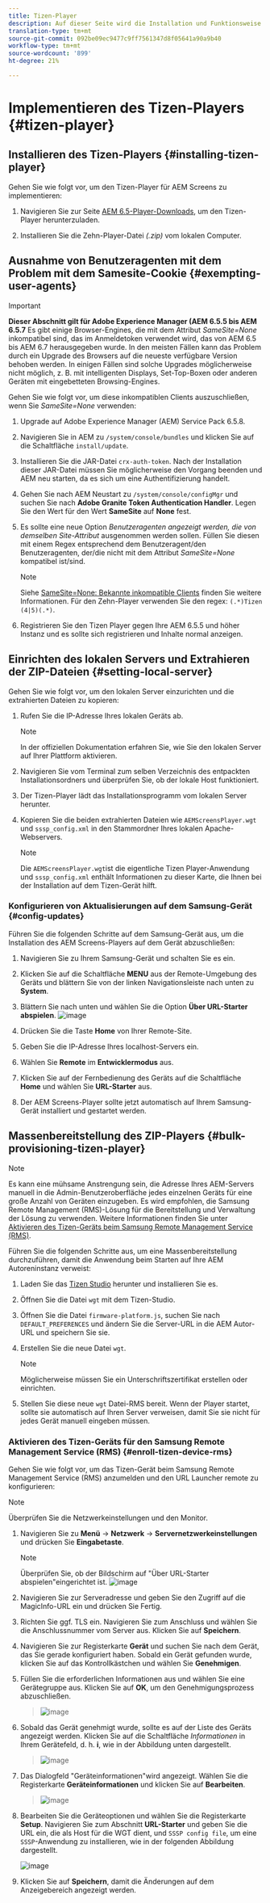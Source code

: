 ```yaml
---
title: Tizen-Player
description: Auf dieser Seite wird die Installation und Funktionsweise des Tizen-Players beschrieben.
translation-type: tm+mt
source-git-commit: 092be09ec9477c9ff7561347d8f05641a90a9b40
workflow-type: tm+mt
source-wordcount: '899'
ht-degree: 21%

---
```



# Implementieren des Tizen-Players {#tizen-player}

## Installieren des Tizen-Players {#installing-tizen-player}

Gehen Sie wie folgt vor, um den Tizen-Player für AEM Screens zu implementieren:

1. Navigieren Sie zur Seite [AEM 6.5-Player-Downloads](https://download.macromedia.com/screens/), um den Tizen-Player herunterzuladen.

1. Installieren Sie die Zehn-Player-Datei *(.zip)* vom lokalen Computer.

## Ausnahme von Benutzeragenten mit dem Problem mit dem Samesite-Cookie {#exempting-user-agents}

>[!IMPORTANT]
>**Dieser Abschnitt gilt für Adobe Experience Manager (AEM 6.5.5 bis AEM 6.5.7**
>Es gibt einige Browser-Engines, die mit dem Attribut *SameSite=None* inkompatibel sind, das im Anmeldetoken verwendet wird, das von AEM 6.5 bis AEM 6.7 herausgegeben wurde. In den meisten Fällen kann das Problem durch ein Upgrade des Browsers auf die neueste verfügbare Version behoben werden. In einigen Fällen sind solche Upgrades möglicherweise nicht möglich, z. B. mit intelligenten Displays, Set-Top-Boxen oder anderen Geräten mit eingebetteten Browsing-Engines.

Gehen Sie wie folgt vor, um diese inkompatiblen Clients auszuschließen, wenn Sie *SameSite=None* verwenden:

1. Upgrade auf Adobe Experience Manager (AEM) Service Pack 6.5.8.

1. Navigieren Sie in AEM zu `/system/console/bundles` und klicken Sie auf die Schaltfläche `install/update`.

1. Installieren Sie die JAR-Datei `crx-auth-token`. Nach der Installation dieser JAR-Datei müssen Sie möglicherweise den Vorgang beenden und AEM neu starten, da es sich um eine Authentifizierung handelt.

1. Gehen Sie nach AEM Neustart zu `/system/console/configMgr` und suchen Sie nach **Adobe Granite Token Authentication Handler**. Legen Sie den Wert für den Wert **SameSite** auf **None** fest.

1. Es sollte eine neue Option *Benutzeragenten angezeigt werden, die von demselben Site-Attribut* ausgenommen werden sollen. Füllen Sie diesen mit einem Regex entsprechend dem Benutzeragent/den Benutzeragenten, der/die nicht mit dem Attribut *SameSite=None* kompatibel ist/sind.
   >[!NOTE]
   >Siehe [SameSite=None: Bekannte inkompatible Clients](https://www.chromium.org/updates/same-site/incompatible-clients) finden Sie weitere Informationen. Für den Zehn-Player verwenden Sie den regex: `(.*)Tizen (4|5)(.*)`.

1. Registrieren Sie den Tizen Player gegen Ihre AEM 6.5.5 und höher Instanz und es sollte sich registrieren und Inhalte normal anzeigen.


## Einrichten des lokalen Servers und Extrahieren der ZIP-Dateien {#setting-local-server}

Gehen Sie wie folgt vor, um den lokalen Server einzurichten und die extrahierten Dateien zu kopieren:

1. Rufen Sie die IP-Adresse Ihres lokalen Geräts ab.
   >[!NOTE]
   >In der offiziellen Dokumentation erfahren Sie, wie Sie den lokalen Server auf Ihrer Plattform aktivieren.

1. Navigieren Sie vom Terminal zum selben Verzeichnis des entpackten Installationsordners und überprüfen Sie, ob der lokale Host funktioniert.

1. Der Tizen-Player lädt das Installationsprogramm vom lokalen Server herunter.

1. Kopieren Sie die beiden extrahierten Dateien wie `AEMScreensPlayer.wgt` und `sssp_config.xml` in den Stammordner Ihres lokalen Apache-Webservers.

   >[!NOTE]
   >Die `AEMScreensPlayer.wgt`ist die eigentliche Tizen Player-Anwendung und `sssp_config.xml` enthält Informationen zu dieser Karte, die Ihnen bei der Installation auf dem Tizen-Gerät hilft.

### Konfigurieren von Aktualisierungen auf dem Samsung-Gerät {#config-updates}

Führen Sie die folgenden Schritte auf dem Samsung-Gerät aus, um die Installation des AEM Screens-Players auf dem Gerät abzuschließen:

1. Navigieren Sie zu Ihrem Samsung-Gerät und schalten Sie es ein.

1. Klicken Sie auf die Schaltfläche **MENU** aus der Remote-Umgebung des Geräts und blättern Sie von der linken Navigationsleiste nach unten zu **System**.

1. Blättern Sie nach unten und wählen Sie die Option **Über URL-Starter abspielen**.
   ![image](/help/user-guide/assets/tizen/rms-2.png)

1. Drücken Sie die Taste **Home** von Ihrer Remote-Site.

1. Geben Sie die IP-Adresse Ihres localhost-Servers ein.

1. Wählen Sie **Remote** im **Entwicklermodus** aus.

1. Klicken Sie auf der Fernbedienung des Geräts auf die Schaltfläche **Home** und wählen Sie **URL-Starter** aus.

1. Der AEM Screens-Player sollte jetzt automatisch auf Ihrem Samsung-Gerät installiert und gestartet werden.

## Massenbereitstellung des ZIP-Players {#bulk-provisioning-tizen-player}

>[!NOTE]
>Es kann eine mühsame Anstrengung sein, die Adresse Ihres AEM-Servers manuell in die Admin-Benutzeroberfläche jedes einzelnen Geräts für eine große Anzahl von Geräten einzugeben. Es wird empfohlen, die Samsung Remote Management (RMS)-Lösung für die Bereitstellung und Verwaltung der Lösung zu verwenden. Weitere Informationen finden Sie unter [Aktivieren des Tizen-Geräts beim Samsung Remote Management Service (RMS)](#enroll-tizen-device-rm).

Führen Sie die folgenden Schritte aus, um eine Massenbereitstellung durchzuführen, damit die Anwendung beim Starten auf Ihre AEM Autoreninstanz verweist:

1. Laden Sie das [Tizen Studio](https://developer.tizen.org/development/tizen-studio/download) herunter und installieren Sie es.
1. Öffnen Sie die Datei `wgt` mit dem Tizen-Studio.
1. Öffnen Sie die Datei `firmware-platform.js`, suchen Sie nach `DEFAULT_PREFERENCES` und ändern Sie die Server-URL in die AEM Autor-URL und speichern Sie sie.
1. Erstellen Sie die neue Datei `wgt`.

   >[!NOTE]
   >Möglicherweise müssen Sie ein Unterschriftszertifikat erstellen oder einrichten.

1. Stellen Sie diese neue `wgt` Datei-RMS bereit. Wenn der Player startet, sollte sie automatisch auf Ihren Server verweisen, damit Sie sie nicht für jedes Gerät manuell eingeben müssen.

### Aktivieren des Tizen-Geräts für den Samsung Remote Management Service (RMS) {#enroll-tizen-device-rms}

Gehen Sie wie folgt vor, um das Tizen-Gerät beim Samsung Remote Management Service (RMS) anzumelden und den URL Launcher remote zu konfigurieren:

>[!NOTE]
>Überprüfen Sie die Netzwerkeinstellungen und den Monitor.

1. Navigieren Sie zu **Menü** -> **Netzwerk** -> **Servernetzwerkeinstellungen** und drücken Sie **Eingabetaste**.

   >[!NOTE]
   >Überprüfen Sie, ob der Bildschirm auf &quot;Über URL-Starter abspielen&quot;eingerichtet ist.
   >![image](/help/user-guide/assets/tizen/rms-2.png)

1. Navigieren Sie zur Serveradresse und geben Sie den Zugriff auf die MagicInfo-URL ein und drücken Sie Fertig.

1. Richten Sie ggf. TLS ein. Navigieren Sie zum Anschluss und wählen Sie die Anschlussnummer vom Server aus. Klicken Sie auf **Speichern**.

1. Navigieren Sie zur Registerkarte **Gerät** und suchen Sie nach dem Gerät, das Sie gerade konfiguriert haben. Sobald ein Gerät gefunden wurde, klicken Sie auf das Kontrollkästchen und wählen Sie **Genehmigen**.

1. Füllen Sie die erforderlichen Informationen aus und wählen Sie eine Gerätegruppe aus. Klicken Sie auf **OK**, um den Genehmigungsprozess abzuschließen.

   >![image](/help/user-guide/assets/tizen/rms-7.png)

1. Sobald das Gerät genehmigt wurde, sollte es auf der Liste des Geräts angezeigt werden. Klicken Sie auf die Schaltfläche *Informationen* in Ihrem Gerätefeld, d. h. **i**, wie in der Abbildung unten dargestellt.

   >![image](/help/user-guide/assets/tizen/rms-6.png)

1. Das Dialogfeld &quot;Geräteinformationen&quot;wird angezeigt. Wählen Sie die Registerkarte **Geräteinformationen** und klicken Sie auf **Bearbeiten**.

   >![image](/help/user-guide/assets/tizen/rms-5.png)

1. Bearbeiten Sie die Geräteoptionen und wählen Sie die Registerkarte **Setup**. Navigieren Sie zum Abschnitt **URL-Starter** und geben Sie die URL ein, die als Host für die WGT dient, und `SSSP config file`, um eine `SSSP`-Anwendung zu installieren, wie in der folgenden Abbildung dargestellt.

   ![image](/help/user-guide/assets/tizen/rms-9.png)

1. Klicken Sie auf **Speichern**, damit die Änderungen auf dem Anzeigebereich angezeigt werden.




